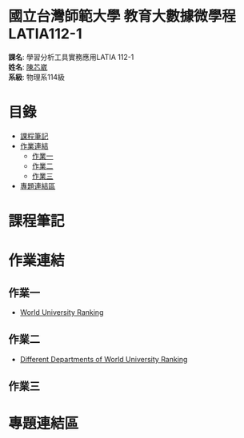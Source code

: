 # 國立台灣師範大學 教育大數據微學程 LATIA112-1
**課名**: 學習分析工具實務應用LATIA 112-1  
**姓名**: [陳芯崴](https://github.com/HsinWei-Chen/LATIA112-1.git)  
**系級**: 物理系114級  

# **目錄**
* [課程筆記](#課程筆記)
* [作業連結](#作業連結)
  + [作業一](#作業一)
  + [作業二](#作業二)
  + [作業三](#作業三)
* [專題連結區](#專題連結區)
# **課程筆記**
# **作業連結**
## **作業一**
* [World University Ranking](https://github.com/HsinWei-Chen/LATIA112-1/blob/main/HW1/HW1.ipynb)
## **作業二**
* [Different Departments of World University Ranking](https://github.com/HsinWei-Chen/LATIA112-1/blob/main/HW2/HW2.ipynb)
## **作業三**
# **專題連結區**
